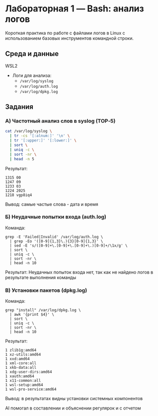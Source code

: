 # Лабораторная 1 — Bash: анализ логов

Короткая практика по работе с файлами логов в Linux с использованием базовых инструментов командной строки.

## Среда и данные

WSL2

- Логи для анализа:
    - `/var/log/syslog`
    - `/var/log/auth.log`
    - `/var/log/dpkg.log`

## Задания

### А) Частотный анализ слов в syslog (TOP‑5)
```bash
cat /var/log/syslog \
  | tr -cs '[:alnum:]' '\n' \
  | tr '[:upper:]' '[:lower:]' \
  | sort \
  | uniq -c \
  | sort -nr \
  | head -n 5
```

Результат:

```
1315 00
1247 09
1233 03
1224 2025
1218 vgp8iq4
```

Вывод: самые частые слова - дата и время


### Б) Неудачные попытки входа (auth.log)

Команда:
```
grep -E 'Failed|Invalid' /var/log/auth.log \
  | grep -Eo '([0-9]{1,3}\.){3}[0-9]{1,3}' \
  | sed -E 's/([0-9]+\.[0-9]+\.[0-9]+\.)[0-9]+/\1x/g' \
  | sort \
  | uniq -c \
  | sort -nr \
  | head -n 10
```

Результат:
Неудачных попыток входа нет, так как не найдено логов в результате выполнения команды


### В) Установки пакетов (dpkg.log)
   
Команда:
```
grep "install" /var/log/dpkg.log \
  | awk '{print $4}' \
  | sort \
  | uniq -c \
  | sort -nr \
  | head -n 10
```

Результат:

```
1 zlib1g:amd64
1 xz-utils:amd64
1 xxd:amd64
1 xml-core:all
1 xkb-data:all
1 xdg-user-dirs:amd64
1 xauth:amd64
1 x11-common:all
1 wsl-setup:amd64
1 wsl-pro-service:amd64
```

Вывод: в результатах видны установки системных компонентов


AI помогал в составлении и объяснении регулярок и с отчетом